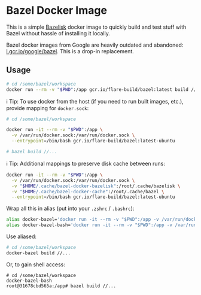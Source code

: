 # Bazel Docker Image

This is a simple [Bazelisk](https://github.com/bazelbuild/bazelisk) docker image to quickly build and test stuff with Bazel without hassle of installing it locally.

Bazel docker images from Google are heavily outdated and abandoned: [l.gcr.io/google/bazel](https://console.cloud.google.com/gcr/images/cloud-marketplace-containers/GLOBAL/google/bazel). This is a drop-in replacement.

## Usage 

```bash
# cd /some/bazel/workspace 
docker run --rm -v "$PWD":/app gcr.io/flare-build/bazel:latest build //...
```

ℹ️ Tip: To use docker from the host (if you need to run built images, etc.), provide mapping for `docker.sock`:

```bash
# cd /some/bazel/workspace 

docker run -it --rm -v "$PWD":/app \
  -v /var/run/docker.sock:/var/run/docker.sock \
  --entrypoint=/bin/bash gcr.io/flare-build/bazel:latest-ubuntu

# bazel build //...
```

ℹ️ Tip: Additional mappings to preserve disk cache between runs:

```bash
docker run -it --rm -v "$PWD":/app \
  -v /var/run/docker.sock:/var/run/docker.sock \
  -v "$HOME/.cache/bazel-docker-bazelisk":/root/.cache/bazelisk \
  -v "$HOME/.cache/bazel-docker-cache":/root/.cache/bazel \
  --entrypoint=/bin/bash gcr.io/flare-build/bazel:latest-ubuntu
```

Wrap all this in alias (put into your `.zshrc` / `.bashrc`):

```bash
alias docker-bazel='docker run -it --rm -v "$PWD":/app -v /var/run/docker.sock:/var/run/docker.sock -v "$HOME/.cache/bazel-docker-bazelisk":/root/.cache/bazelisk -v "$HOME/.cache/bazel-docker-cache":/root/.cache/bazel gcr.io/flare-build/bazel:latest'
alias docker-bazel-bash='docker run -it --rm -v "$PWD":/app -v /var/run/docker.sock:/var/run/docker.sock -v "$HOME/.cache/bazel-docker-bazelisk":/root/.cache/bazelisk -v "$HOME/.cache/bazel-docker-cache":/root/.cache/bazel --entrypoint=/bin/bash gcr.io/flare-build/bazel:latest'
```

Use aliased:

```bash
# cd /some/bazel/workspace
docker-bazel build //...
```

Or, to gain shell access:
```
# cd /some/bazel/workspace
docker-bazel-bash
root@31678cbd565a:/app# bazel build //...
```
